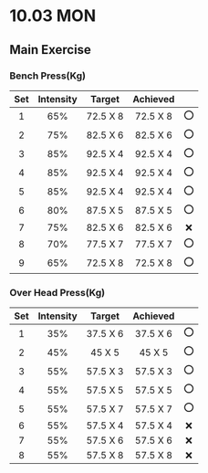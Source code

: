 # 10.03 MON

## Main Exercise



### Bench Press(Kg)

| Set  | Intensity |  Target  | Achieved |      |
| :--: | :-------: | :------: | :------: | :--: |
|  1   |    65%    | 72.5 X 8 | 72.5 X 8 |  ⭕   |
|  2   |    75%    | 82.5 X 6 | 82.5 X 6 |  ⭕   |
|  3   |    85%    | 92.5 X 4 | 92.5 X 4 |  ⭕   |
|  4   |    85%    | 92.5 X 4 | 92.5 X 4 |  ⭕   |
|  5   |    85%    | 92.5 X 4 | 92.5 X 4 |  ⭕   |
|  6   |    80%    | 87.5 X 5 | 87.5 X 5 |  ⭕   |
|  7   |    75%    | 82.5 X 6 | 82.5 X 6 |  ❌   |
|  8   |    70%    | 77.5 X 7 | 77.5 X 7 |  ⭕   |
|  9   |    65%    | 72.5 X 8 | 72.5 X 8 |  ⭕   |



### Over Head Press(Kg)

| Set  | Intensity |  Target  | Achieved |      |
| :--: | :-------: | :------: | :------: | :--: |
|  1   |    35%    | 37.5 X 6 | 37.5 X 6 |  ⭕   |
|  2   |    45%    |  45 X 5  |  45 X 5  |  ⭕   |
|  3   |    55%    | 57.5 X 3 | 57.5 X 3 |  ⭕   |
|  4   |    55%    | 57.5 X 5 | 57.5 X 5 |  ⭕   |
|  5   |    55%    | 57.5 X 7 | 57.5 X 7 |  ⭕   |
|  6   |    55%    | 57.5 X 4 | 57.5 X 4 |  ❌   |
|  7   |    55%    | 57.5 X 6 | 57.5 X 6 |  ❌   |
|  8   |    55%    | 57.5 X 8 | 57.5 X 8 |  ❌   |



